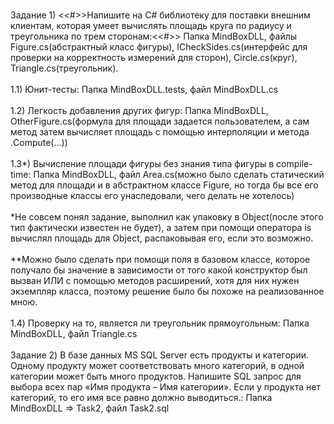 <br>Задание 1) <<#>>Напишите на C# библиотеку для поставки внешним клиентам, которая умеет вычислять площадь круга по радиусу и треугольника по трем сторонам:<<#>> Папка MindBoxDLL,
файлы Figure.cs(абстрактный класс фигуры), ICheckSides.cs(интерфейс для проверки на корректность измерений для сторон), Circle.cs(круг), Triangle.cs(треугольник).</br>
<br>1.1) Юнит-тесты: Папка MindBoxDLL.tests, файл MindBoxDLL.cs</br>
<br>1.2) Легкость добавления других фигур: Папка MindBoxDLL, OtherFigure.cs(формула для площади задается пользователем, а сам метод затем вычисляет площадь с помощью интерполяции и метода .Compute(...))</br>
<br>1.3*) Вычисление площади фигуры без знания типа фигуры в compile-time: Папка MindBoxDLL, файл Area.cs(можно было сделать статический метод для площади и в абстрактном классе Figure, но тогда бы все его производные классы его унаследовали, чего делать не хотелось)</br>
<br>*Не совсем понял задание, выполнил как упаковку в Object(после этого тип фактически известен не будет), а затем при помощи оператора is вычислял площадь для Object, распаковывая его, если это возможно.</br>
<br>**Можно было сделать при помощи поля в базовом классе, которое получало бы значение в зависимости от того какой конструктор был вызван ИЛИ с помощью методов расширений, хотя для них нужен экземпляр класса, поэтому решение было бы похоже на реализованное мною.</br>
<br>1.4) Проверку на то, является ли треугольник прямоугольным: Папка MindBoxDLL, файл Triangle.cs</br>
<br>Задание 2) В базе данных MS SQL Server есть продукты и категории. Одному продукту может соответствовать много категорий, в одной категории может быть много продуктов. Напишите SQL запрос для выбора всех пар «Имя продукта – Имя категории». Если у продукта нет категорий, то его имя все равно должно выводиться.: Папка MindBoxDLL => Task2, файл Task2.sql</br>
